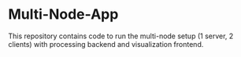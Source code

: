 # Multi-Node-App

This repository contains code to run the multi-node setup (1 server, 2 clients) with processing backend and visualization frontend.
